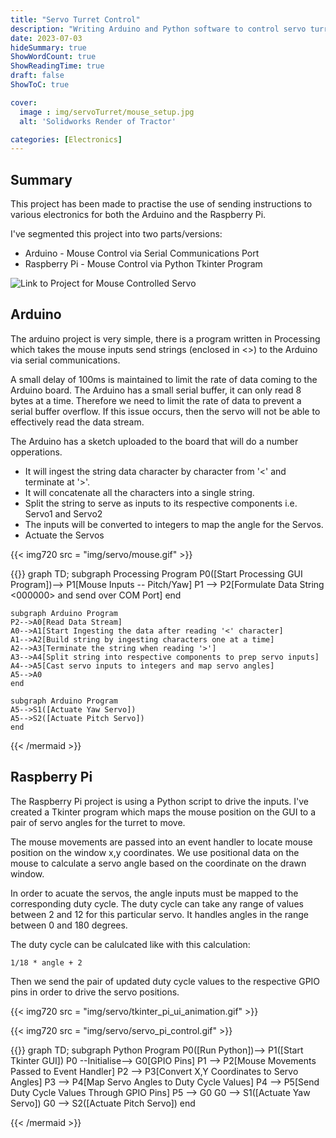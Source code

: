 ```yaml
---
title: "Servo Turret Control"
description: "Writing Arduino and Python software to control servo turret using mouse inputs"
date: 2023-07-03
hideSummary: true
ShowWordCount: true
ShowReadingTime: true
draft: false
ShowToC: true

cover:
  image : img/servoTurret/mouse_setup.jpg
  alt: 'Solidworks Render of Tractor'

categories: [Electronics]
---
```


## Summary 

This project has been made to practise the use of sending instructions to various electronics for both the Arduino and the Raspberry Pi.

I've segmented this project into two parts/versions:
- Arduino - Mouse Control via Serial Communications Port
- Raspberry Pi - Mouse Control via Python Tkinter Program

![Link to Project for Mouse Controlled Servo](https://github.com/Filpill/mouseServo)

## Arduino 

The arduino project is very simple, there is a program written in Processing which takes the mouse inputs send strings (enclosed in <>) to the Arduino via serial communications. 

A small delay of 100ms is maintained to limit the rate of data coming to the Arduino board. The Arduino has a small serial buffer, it can only read 8 bytes at a time. Therefore we need to limit the rate of data to prevent a serial buffer overflow. If this issue occurs, then the servo will not be able to effectively read the data stream.

The Arduino has a sketch uploaded to the board that will do a number opperations. 
- It will ingest the string data character by character from '<' and terminate at '>'.
- It will concatenate all the characters into a single string.
- Split the string to serve as inputs to its respective components i.e. Servo1 and Servo2
- The inputs will be converted to integers to map the angle for the Servos.
- Actuate the Servos


{{< img720 src = "img/servo/mouse.gif" >}}

{{<mermaid>}}
graph TD;
    subgraph Processing Program
    P0([Start Processing GUI Program])--> P1[Mouse Inputs -- Pitch/Yaw]
    P1 --> P2[Formulate Data String <000000> and send over COM Port]
    end

    subgraph Arduino Program
    P2-->A0[Read Data Stream]
    A0-->A1[Start Ingesting the data after reading '<' character]
    A1-->A2[Build string by ingesting characters one at a time]
    A2-->A3[Terminate the string when reading '>']
    A3-->A4[Split string into respective components to prep servo inputs]
    A4-->A5[Cast servo inputs to integers and map servo angles]
    A5-->A0
    end

    subgraph Arduino Program
    A5-->S1([Actuate Yaw Servo])
    A5-->S2([Actuate Pitch Servo])
    end
{{< /mermaid >}}

## Raspberry Pi 


The Raspberry Pi project is using a Python script to drive the inputs. I've created a Tkinter program which maps the mouse position on the GUI to a pair of servo angles for the turret to move.

The mouse movements are passed into an event handler to locate mouse position on the window x,y coordinates. We use positional data on the mouse to calculate a servo angle based on the coordinate on the drawn window.

In order to acuate the servos, the angle inputs must be mapped to the corresponding duty cycle. The duty cycle can take any range of values between 2 and 12 for this particular servo. It handles angles in the range between 0 and 180 degrees.

The duty cycle can be calulcated like with this calculation:

```
1/18 * angle + 2
```

Then we send the pair of updated duty cycle values to the respective GPIO pins in order to drive the servo positions.

{{< img720 src = "img/servo/tkinter_pi_ui_animation.gif" >}}

{{< img720 src = "img/servo/servo_pi_control.gif" >}}

{{<mermaid>}}
graph TD;
    subgraph Python Program
    P0([Run Python])--> P1([Start Tkinter GUI])
    P0 --Initialise--> G0[GPIO Pins]
    P1 --> P2[Mouse Movements Passed to Event Handler]
    P2 --> P3[Convert X,Y Coordinates to Servo Angles]
    P3 --> P4[Map Servo Angles to Duty Cycle Values]
    P4 --> P5[Send Duty Cycle Values Through GPIO Pins]
    P5 --> G0
    G0 --> S1([Actuate Yaw Servo])
    G0 --> S2([Actuate Pitch Servo])
    end

{{< /mermaid >}}

